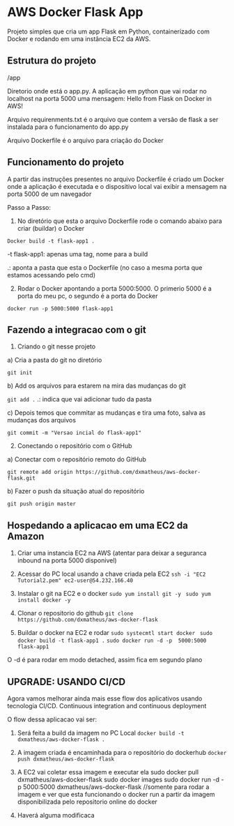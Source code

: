 # AWS Docker Flask App

Projeto simples que cria um app Flask em Python, containerizado com Docker e rodando em uma instância EC2 da AWS.

## Estrutura do projeto

/app

Diretorio onde está o app.py. A aplicação em python que vai rodar no localhost na porta 5000 uma mensagem: Hello from Flask on Docker in AWS!

Arquivo requirenments.txt é o arquivo que contem a versão de flask a ser instalada para o funcionamento do app.py

Arquivo Dockerfile é o arquivo para criação do Docker



## Funcionamento do projeto

A partir das instruções presentes no arquivo Dockerfile é criado um Docker onde a aplicação é executada e o dispositivo local vai exibir a mensagem na porta 5000 de um navegador



Passo a Passo:

1. No diretório que esta o arquivo Dockerfile rode o comando abaixo para criar (buildar) o Docker

``` Docker build -t flask-app1 . ```



-t flask-app1: apenas uma tag, nome para a build

.: aponta a pasta que esta o Dockerfile (no caso a mesma porta que estamos acessando pelo cmd)



2. Rodar o Docker apontando a porta 5000:5000. O primerio 5000 é a porta do meu pc, o segundo é a porta do Docker

```docker run -p 5000:5000 flask-app1```



## Fazendo a integracao com o git

1. Criando o git nesse projeto

a) Cria a pasta do git no diretório

```git init```

b) Add os arquivos para estarem na mira das mudanças do git 

```git add .```
.: indica que vai adicionar tudo da pasta

c) Depois temos que commitar as mudanças e tira uma foto, salva as mudanças dos arquivos

```git commit -m "Versao incial do flask-app1"```



2. Conectando o repositório com o GitHub

a) Conectar com o repositório remoto do GitHub

```git remote add origin https://github.com/dxmatheus/aws-docker-flask.git```

b) Fazer o push da situação atual do repositório

```git push origin master ```


## Hospedando a aplicacao em uma EC2 da Amazon

1. Criar uma instancia EC2 na AWS (atentar para deixar a seguranca inbound na porta 5000 disponivel)

2. Acessar do PC local usando a chave criada pela EC2 
```ssh -i "EC2 Tutorial2.pem" ec2-user@54.232.166.40```

3. Instalar o git na EC2 e o docker
```sudo yum install git -y ```
```sudo yum install docker -y ```


4. Clonar o repositorio do github
```git clone https://github.com/dxmatheus/aws-docker-flask```

5. Buildar o docker na EC2 e rodar 
```sudo systecmtl start docker ```
```sudo docker build -t flask-app1 .```
```sudo docker run -d -p  5000:5000 flask-app1```

O -d é para rodar em modo detached, assim fica em segundo plano

## UPGRADE: USANDO CI/CD

Agora vamos melhorar ainda mais esse flow dos aplicativos usando tecnologia CI/CD. Continuous integration and continuous deployment

O flow dessa aplicacao vai ser:
1) Será feita a build da imagem no PC Local
```docker build -t dxmatheus/aws-docker-flask .```

2) A imagem criada é encaminhada para o repositório do dockerhub
```docker push dxmatheus/aws-docker-flask```

3) A EC2 vai coletar essa imagem e executar ela
sudo docker pull dxmatheus/aws-docker-flask
sudo docker images
sudo docker run -d -p 5000:5000 dxmatheus/aws-docker-flask //somente para rodar a imagem e ver que esta funcionando o docker run a partir da imagem disponibilizada pelo repositorio online do docker 

4) Haverá alguma modificaca